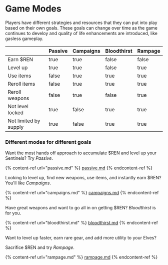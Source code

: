 # Game Modes

Players have different strategies and resources that they can put into play based on their own goals. These goals can change over time as the game continues to develoy and quality of life enhancements are introduced, like gasless gameplay.

<table><thead><tr><th></th><th data-type="checkbox">Passive</th><th data-type="checkbox">Campaigns</th><th data-type="checkbox">Bloodthirst</th><th data-type="checkbox">Rampage</th></tr></thead><tbody><tr><td>Earn $REN</td><td>true</td><td>true</td><td>false</td><td>false</td></tr><tr><td>Level up</td><td>true</td><td>true</td><td>false</td><td>true</td></tr><tr><td>Use items</td><td>false</td><td>true</td><td>true</td><td>true</td></tr><tr><td>Reroll items</td><td>false</td><td>true</td><td>true</td><td>true</td></tr><tr><td>Reroll weapons</td><td>false</td><td>true</td><td>false</td><td>true</td></tr><tr><td>Not level locked</td><td>true</td><td>false</td><td>true</td><td>true</td></tr><tr><td>Not limited by supply</td><td>true</td><td>false</td><td>true</td><td>true</td></tr></tbody></table>

### Different modes for different goals

Want the most hands off approach to accumulate $REN and level up your Sentinels? Try _Passive_.

{% content-ref url="passive.md" %}
[passive.md](passive.md)
{% endcontent-ref %}

Looking to level up, find new weapons, use items, and instantly earn $REN? You'll like _Campaigns_.

{% content-ref url="campaigns.md" %}
[campaigns.md](campaigns.md)
{% endcontent-ref %}

Have great weapons and want to go all in on getting $REN? _Bloodthirst_ is for you.

{% content-ref url="bloodthirst.md" %}
[bloodthirst.md](bloodthirst.md)
{% endcontent-ref %}

Want to level up faster, earn rare gear, and add more utility to your Elves?

Sacrifice $REN and try _Rampage_.

{% content-ref url="rampage.md" %}
[rampage.md](rampage.md)
{% endcontent-ref %}
